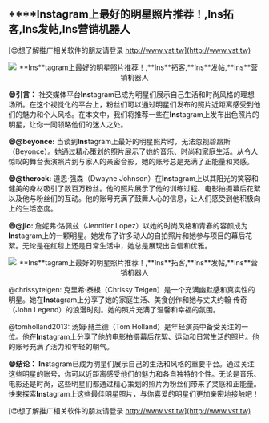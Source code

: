 ## ****Ins**tagram上最好的明星照片推荐！,**Ins**拓客,**Ins**发帖,**Ins**营销机器人**

[😍想了解推广相关软件的朋友请登录 http://www.vst.tw](http://www.vst.tw)

 <center><img src="https://vst.tw/MP4/tuiguang/png/4.png" alt="**Ins**tagram上最好的明星照片推荐！,**Ins**拓客,**Ins**发帖,**Ins**营销机器人"></center>

**😄引言：**
社交媒体平台**Ins**tagram已成为明星们展示自己生活和时尚风格的理想场所。在这个视觉化的平台上，粉丝们可以通过明星们发布的照片近距离感受到他们的魅力和个人风格。在本文中，我们将推荐一些在**Ins**tagram上发布出色照片的明星，让你一同领略他们的迷人之处。

**😄@beyonce:**
当谈到**Ins**tagram上最好的明星照片时，无法忽视碧昂斯（Beyonce）。她通过精心策划的照片展示了她的音乐、时尚和家庭生活。从令人惊叹的舞台表演照片到与家人的亲密合影，她的账号总是充满了正能量和灵感。

**😄@therock:**
道恩·强森（Dwayne Johnson）在**Ins**tagram上以其阳光的笑容和健美的身材吸引了数百万粉丝。他的照片展示了他的训练过程、电影拍摄幕后花絮以及他与粉丝们的互动。他的账号充满了鼓舞人心的信息，让人们感受到他积极向上的生活态度。

**😄@jlo:**
詹妮弗·洛佩兹（Jennifer Lopez）以她的时尚风格和青春的容颜成为**Ins**tagram上的一颗明星。她发布了许多动人的自拍照片和她参与项目的幕后花絮。无论是在红毯上还是日常生活中，她总是展现出自信和优雅。

 <center><img src="https://vst.tw/MP4/tuiguang/png/2.png" alt="**Ins**tagram上最好的明星照片推荐！,**Ins**拓客,**Ins**发帖,**Ins**营销机器人"></center>

@chrissyteigen:
克里希·泰根（Chrissy Teigen）是一个充满幽默感和真实性的明星。她在**Ins**tagram上分享了她的家庭生活、美食创作和她与丈夫约翰·传奇（John Legend）的浪漫时刻。她的照片充满了温馨和幸福的氛围。

@tomholland2013:
汤姆·赫兰德（Tom Holland）是年轻演员中备受关注的一位。他在**Ins**tagram上分享了他的电影拍摄幕后花絮、运动和日常生活的照片。他的账号充满了活力和年轻的朝气。

**😄结论：**
**Ins**tagram已成为明星们展示自己的生活和风格的重要平台。通过关注这些明星的账号，你可以近距离感受他们的魅力和各自独特的个性。无论是音乐、电影还是时尚，这些明星们都通过精心策划的照片为粉丝们带来了灵感和正能量。快来探索**Ins**tagram上这些最佳明星照片，与你喜爱的明星们更加亲密地接触吧！

[😍想了解推广相关软件的朋友请登录 http://www.vst.tw](http://www.vst.tw)



